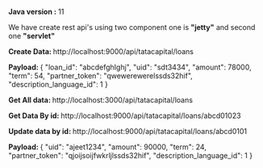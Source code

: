 <p><b>Java version :</b> 11</p>

<p> We have create rest api's using two component one is <b>"jetty"</b> and second one <b>"servlet"</b> </p>

<p><b>Create Data: </b> http://localhost:9000/api/tatacapital/loans</p>
<b>Payload: </b> {
    "loan_id": "abcdefghIghj",
    "uid": "sdt3434",
    "amount": 78000,
    "term": 54,
    "partner_token": "qwewerewerelssds32hif",
    "description_language_id": 1
}

<p><b>Get All data: </b>http://localhost:3000/api/tatacapital/loans</p>


<p><b>Get Data By id: </b>http://localhost:9000/api/tatacapital/loans/abcd01023</p>


<p><b>Update data by id: </b>http://localhost:9000/api/tatacapital/loans/abcd0101</p>
<b>Payload: </b> {
    "uid": "ajeet1234",
    "amount": 90000,
    "term": 24,
    "partner_token": "qjoijsoijfwkrljlssds32hif",
    "description_language_id": 1
}

